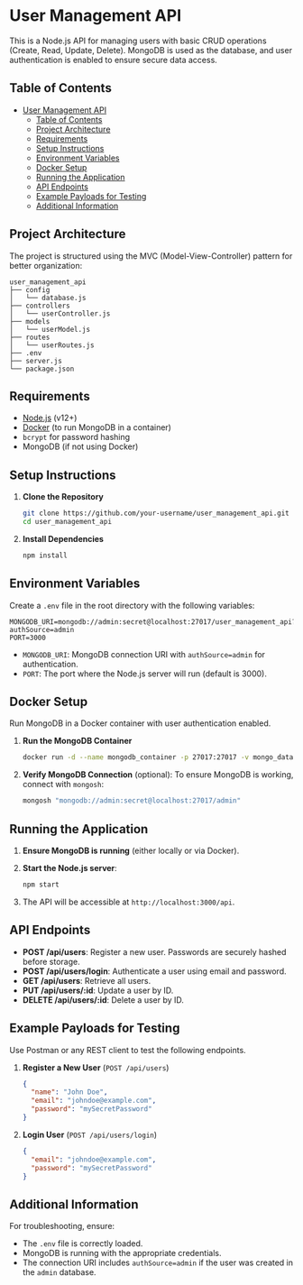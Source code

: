 # User Management API

This is a Node.js API for managing users with basic CRUD operations (Create, Read, Update, Delete). MongoDB is used as the database, and user authentication is enabled to ensure secure data access.

## Table of Contents

- [User Management API](#user-management-api)
  - [Table of Contents](#table-of-contents)
  - [Project Architecture](#project-architecture)
  - [Requirements](#requirements)
  - [Setup Instructions](#setup-instructions)
  - [Environment Variables](#environment-variables)
  - [Docker Setup](#docker-setup)
  - [Running the Application](#running-the-application)
  - [API Endpoints](#api-endpoints)
  - [Example Payloads for Testing](#example-payloads-for-testing)
  - [Additional Information](#additional-information)

## Project Architecture

The project is structured using the MVC (Model-View-Controller) pattern for better organization:
```
user_management_api
├── config
│   └── database.js
├── controllers
│   └── userController.js
├── models
│   └── userModel.js
├── routes
│   └── userRoutes.js
├── .env
├── server.js
└── package.json
```
## Requirements

- [Node.js](https://nodejs.org/) (v12+)
- [Docker](https://www.docker.com/) (to run MongoDB in a container)
- `bcrypt` for password hashing
- MongoDB (if not using Docker)

## Setup Instructions

1. **Clone the Repository**

   ```bash
   git clone https://github.com/your-username/user_management_api.git
   cd user_management_api
   ```

2. **Install Dependencies**

   ```bash
   npm install
   ```

## Environment Variables

Create a `.env` file in the root directory with the following variables:

```plaintext
MONGODB_URI=mongodb://admin:secret@localhost:27017/user_management_api?authSource=admin
PORT=3000
```

- `MONGODB_URI`: MongoDB connection URI with `authSource=admin` for authentication.
- `PORT`: The port where the Node.js server will run (default is 3000).

## Docker Setup

Run MongoDB in a Docker container with user authentication enabled.

1. **Run the MongoDB Container**

   ```bash
   docker run -d --name mongodb_container -p 27017:27017 -v mongo_data:/data/db -e MONGO_INITDB_ROOT_USERNAME=admin -e MONGO_INITDB_ROOT_PASSWORD=secret mongo
   ```

2. **Verify MongoDB Connection** (optional):
   To ensure MongoDB is working, connect with `mongosh`:

   ```bash
   mongosh "mongodb://admin:secret@localhost:27017/admin"
   ```

## Running the Application

1. **Ensure MongoDB is running** (either locally or via Docker).
2. **Start the Node.js server**:

   ```bash
   npm start
   ```

3. The API will be accessible at `http://localhost:3000/api`.

## API Endpoints

- **POST /api/users**: Register a new user. Passwords are securely hashed before storage.
- **POST /api/users/login**: Authenticate a user using email and password.
- **GET /api/users**: Retrieve all users.
- **PUT /api/users/:id**: Update a user by ID.
- **DELETE /api/users/:id**: Delete a user by ID.

## Example Payloads for Testing

Use Postman or any REST client to test the following endpoints.

1. **Register a New User** (`POST /api/users`)

   ```json
   {
     "name": "John Doe",
     "email": "johndoe@example.com",
     "password": "mySecretPassword"
   }
   ```

2. **Login User** (`POST /api/users/login`)

   ```json
   {
     "email": "johndoe@example.com",
     "password": "mySecretPassword"
   }
   ```

## Additional Information

For troubleshooting, ensure:

- The `.env` file is correctly loaded.
- MongoDB is running with the appropriate credentials.
- The connection URI includes `authSource=admin` if the user was created in the `admin` database.
